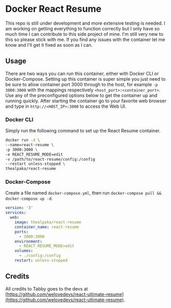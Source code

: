 # Docker React Resume

This repo is still under development and more extensive testing is needed. I am working on getting everything to function correctly but I only have so much time I can contribute to this side project of mine. I'm still very new to this so please stick with me. If you find any issues with the container let me know and I'll get it fixed as soon as I can.

## Usage

There are two ways you can run this container, either with Docker CLI or Docker-Compose. Setting up this container is super simple you just need to be sure to allow container port 3000 through to the host, for example `-p 3000:3000` with the mappings respectively `<host_port>:<container_port>`. Use any of the preconfigured options below to get the container up and running quickly. After starting the container go to your favorite web browser and type in `http://<HOST_IP>:3000` to access the Web UI.

### Docker CLI
Simply run the following command to set up the React Resume container.

```bash
docker run -d \
--name=react-resume \
-p 3000:3000 \
-e REACT_RESUME_MODE=edit
-v /path/to/react-resume/config:/config
--restart unless-stopped \
thealpaka/react-resume
```

### Docker-Compose

Create a file named `docker-compose.yml`, then run `docker-compose pull && docker-compose up -d`.

```yaml
version: '3'
services:
  web:
    image: thealpaka/react-resume
    container_name: react-resume
    ports:
      - 3000:3000
    environment:
      - REACT_RESUME_MODE=edit
    volumes:
      - ./config:/config
    restart: unless-stopped
```


## Credits
All credits to Tabby goes to the devs at [https://github.com/welovedevs/react-ultimate-resume](https://github.com/welovedevs/react-ultimate-resume).
